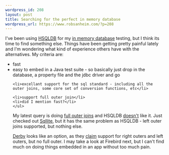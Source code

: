 ```yaml
--- 
wordpress_id: 208
layout: post
title: Searching for the perfect in memory database
wordpress_url: https://www.robsanheim.com/?p=208
---
```

I've been using <a href="https://hsqldb.org/">HSQLDB</a> for my <a href="https://www.martinfowler.com/bliki/InMemoryDatabase.html">in memory database</a> testing, but I think its time to find something else.  Things have been getting pretty painful lately and I'm wondering what kind of experience others have with the alternatives.  My criteria are:
<ul><li>fast</li>
	<li>easy to embed in a Java test suite - so basically just drop in the database, a property file and the jdbc driver and go</li>

	<li>excellant support for the sql standard - including all the outer joins, some core set of conversion functions, etc</li>

	<li>support full outer join</li>
	<li>did I mention fast?</li>
	</ul>

My latest query is doing <a href="https://en.wikipedia.org/wiki/Outer_join#Full_outer_join">full outer joins</a> and HSQLDB <a href="https://sourceforge.net/forum/message.php?msg_id=3521026">doesn't</a> like it.  Just checked out <a href="https://www.sqlite.org/">Sqllite</a>, but it has the same problem as HSQLDB - left outer joins supported, but nothing else.  

<a href="https://db.apache.org/derby/">Derby</a> looks like an option, as they <a href="https://wiki.apache.org/db-derby/SQLvsDerbyFeatures">claim</a> support for right outers and left outers, but no full outer.  I may take a look at Firebird next, but I can't find much on doing things embedded in an app without too much pain.
